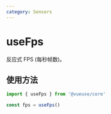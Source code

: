 ```yaml
---
category: Sensors
---
```


# useFps

反应式 FPS (每秒帧数)。

## 使用方法

```ts
import { useFps } from '@vueuse/core'

const fps = useFps()
```
